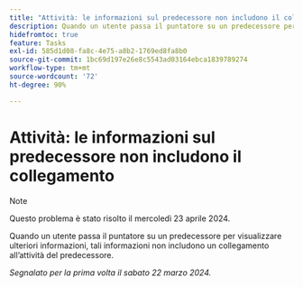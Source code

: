 ```yaml
---
title: "Attività: le informazioni sul predecessore non includono il collegamento"
description: Quando un utente passa il puntatore su un predecessore per visualizzare ulteriori informazioni, tali informazioni non includono un collegamento all’attività del predecessore.
hidefromtoc: true
feature: Tasks
exl-id: 585d1d08-fa8c-4e75-a8b2-1769ed8fa8b0
source-git-commit: 1bc69d197e26e8c5543ad03164ebca1839789274
workflow-type: tm+mt
source-wordcount: '72'
ht-degree: 90%

---
```


# Attività: le informazioni sul predecessore non includono il collegamento

>[!NOTE]
>
>Questo problema è stato risolto il mercoledì 23 aprile 2024.

Quando un utente passa il puntatore su un predecessore per visualizzare ulteriori informazioni, tali informazioni non includono un collegamento all’attività del predecessore.

_Segnalato per la prima volta il sabato 22 marzo 2024._
